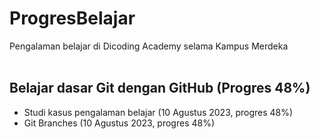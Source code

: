 # ProgresBelajar

Pengalaman belajar di Dicoding Academy selama Kampus Merdeka
<br>
<br>

## Belajar dasar Git dengan GitHub (Progres 48%)

* Studi kasus pengalaman belajar (10 Agustus 2023, progres 48%)
* Git Branches (10 Agustus 2023, progres 48%)


